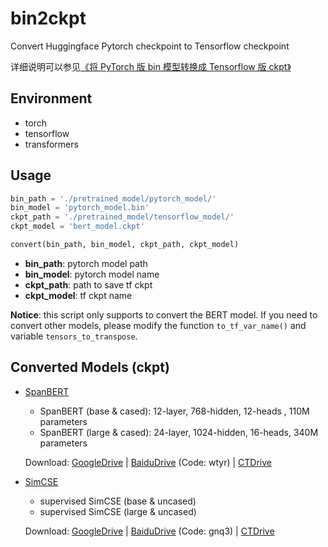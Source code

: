# bin2ckpt

Convert Huggingface Pytorch checkpoint to Tensorflow checkpoint

详细说明可以参见[《将 PyTorch 版 bin 模型转换成 Tensorflow 版 ckpt》](https://xiaosheng.run/2021/04/12/article186/)

## Environment

- torch
- tensorflow
- transformers

## Usage

```python
bin_path = './pretrained_model/pytorch_model/'
bin_model = 'pytorch_model.bin'
ckpt_path = './pretrained_model/tensorflow_model/'
ckpt_model = 'bert_model.ckpt'

convert(bin_path, bin_model, ckpt_path, ckpt_model)
```

- **bin_path**: pytorch model path
- **bin_model**: pytorch model name
- **ckpt_path**: path to save tf ckpt
- **ckpt_model**: tf ckpt name

**Notice**: this script only supports to convert the BERT model. If you need to convert other models, please modify the function `to_tf_var_name()` and variable `tensors_to_transpose`.

## Converted Models (ckpt)

- [SpanBERT](https://github.com/facebookresearch/SpanBERT)
  - SpanBERT (base & cased): 12-layer, 768-hidden, 12-heads , 110M parameters
  - SpanBERT (large & cased): 24-layer, 1024-hidden, 16-heads, 340M parameters

  Download: [GoogleDrive](https://drive.google.com/drive/folders/1W8MT99_SvECIaJ2rSthwCraSvM5XkGwH?usp=sharing) | [BaiduDrive](https://pan.baidu.com/s/1-VMYZ7KKxoCveokwIu_27g) (Code: wtyr) | [CTDrive](http://file.xiaosheng.run/d/4096332-43294170-42b59d)

- [SimCSE](https://github.com/princeton-nlp/SimCSE)
  - supervised SimCSE (base & uncased)
  - supervised SimCSE (large & uncased)

  Download: [GoogleDrive](https://drive.google.com/drive/folders/1rDB259UIU2mIq52EfluSHdav1tPt2UQf?usp=sharing) | [BaiduDrive](https://pan.baidu.com/s/139lR2DzkkR35ds1ErrbqyA) (Code: gnq3) | [CTDrive](http://file.xiaosheng.run/d/4096332-43488940-1d8a39)
